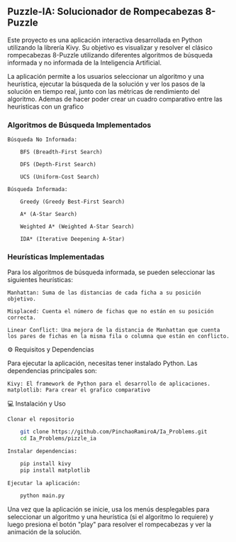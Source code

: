 ## Puzzle-IA: Solucionador de Rompecabezas 8-Puzzle

Este proyecto es una aplicación interactiva desarrollada en Python utilizando la librería Kivy. Su objetivo es visualizar y resolver el clásico rompecabezas 8-Puzzle utilizando diferentes algoritmos de búsqueda informada y no informada de la Inteligencia Artificial.

La aplicación permite a los usuarios seleccionar un algoritmo y una heurística, ejecutar la búsqueda de la solución y ver los pasos de la solución en tiempo real, junto con las métricas de rendimiento del algoritmo.
Ademas de hacer poder crear un cuadro comparativo entre las heuristicas con un grafico

### Algoritmos de Búsqueda Implementados

    Búsqueda No Informada:

        BFS (Breadth-First Search)

        DFS (Depth-First Search)

        UCS (Uniform-Cost Search)

    Búsqueda Informada:

        Greedy (Greedy Best-First Search)

        A* (A-Star Search)

        Weighted A* (Weighted A-Star Search)

        IDA* (Iterative Deepening A-Star)

### Heurísticas Implementadas

Para los algoritmos de búsqueda informada, se pueden seleccionar las siguientes heurísticas:

    Manhattan: Suma de las distancias de cada ficha a su posición objetivo.

    Misplaced: Cuenta el número de fichas que no están en su posición correcta.

    Linear Conflict: Una mejora de la distancia de Manhattan que cuenta los pares de fichas en la misma fila o columna que están en conflicto.

⚙️ Requisitos y Dependencias

Para ejecutar la aplicación, necesitas tener instalado Python. Las dependencias principales son:

    Kivy: El framework de Python para el desarrollo de aplicaciones.
    matplotlib: Para crear el grafico comparativo

💻 Instalación y Uso

    Clonar el repositorio

~~~bash
    git clone https://github.com/PinchaoRamiroA/Ia_Problems.git
    cd Ia_Problems/pizzle_ia
~~~

    Instalar dependencias:
~~~bash
    pip install kivy
    pip install matplotlib
~~~
    Ejecutar la aplicación:
~~~bash
    python main.py
~~~

Una vez que la aplicación se inicie, usa los menús desplegables para seleccionar un algoritmo y una heurística (si el algoritmo lo requiere) y luego presiona el botón "play" para resolver el rompecabezas y ver la animación de la solución.